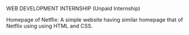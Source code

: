 WEB DEVELOPMENT INTERNSHIP (Unpaid Internship)

Homepage of Netflix: A simple website having similar homepage that of Netflix using using HTML and CSS.
